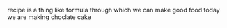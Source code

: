 recipe is a thing like formula through which we can make good food
today we are making choclate cake